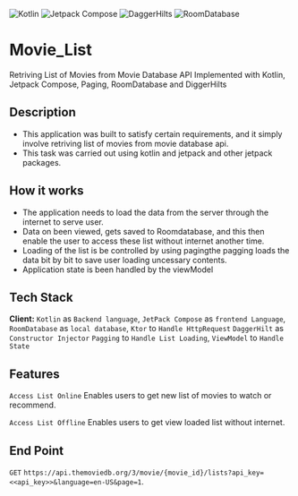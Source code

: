 ![Kotlin](https://img.shields.io/badge/kotlin-7620A9?style=for-the-badge&logo=Kotlin&logoColor=ffdd54)
![Jetpack Compose](https://img.shields.io/badge/jetpackcompose-999HI4?style=for-the-badge&logo=Jetpack%20compose&logoColor=ffdd54)
![DaggerHilts](https://img.shields.io/badge/daggerhilt-%23E34F26.svg?style=for-the-badge&logo=Kotlin&logoColor=white)
![RoomDatabase](https://img.shields.io/badge/roomdb-%245672B6.svg?style=for-the-badge&logo=sqlite&logoColor=white)

# Movie_List
Retriving List of Movies from Movie Database API Implemented with Kotlin, Jetpack Compose, Paging, RoomDatabase and DiggerHilts

## Description
- This application was built to satisfy certain requirements, and it simply involve retriving list of movies from movie database api. 
- This task was carried out using kotlin and jetpack and other jetpack packages.

## How it works
- The application needs to load the data from the server through the internet to serve user.
- Data on been viewed, gets saved to Roomdatabase, and this then enable the user to access these list without internet another time.
- Loading of the list is be controlled by using pagingthe pagging loads the data bit by bit to save user loading uncessary contents. 
- Application state is been handled by the viewModel

## Tech Stack

**Client:** 
`Kotlin` as `Backend language`, 
`JetPack Compose` as `frontend Language`,
`RoomDatabase` as `local database`,
`Ktor` to `Handle HttpRequest`
`DaggerHilt` as `Constructor Injector`
`Pagging` to `Handle List Loading`,
`ViewModel` to `Handle State`

## Features

`Access List Online` Enables users to get new list of movies to watch or recommend.

`Access List Offline` Enables users to get view loaded list without internet.

## End Point

`GET` `https://api.themoviedb.org/3/movie/{movie_id}/lists?api_key=<<api_key>>&language=en-US&page=1`.






